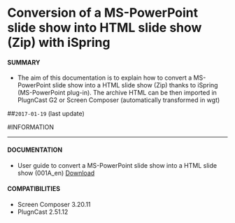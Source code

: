 # Conversion of a MS-PowerPoint slide show into HTML slide show (Zip) with iSpring

#### **SUMMARY**
- The aim of this documentation is to explain how to convert a MS-PowerPoint slide show into a HTML slide show (Zip) thanks to iSpring (MS-PowerPoint plug-in). The archive HTML can be then imported in PlugnCast G2 or Screen Composer (automatically transformed in wgt)


##`2017-01-19` (last update)

#INFORMATION
***********************************************************************
#### **DOCUMENTATION**
- User guide to convert a MS-PowerPoint slide show into a HTML slide show
 (001A_en) [Download](https://github.com/innes-labs/archives/blob/main/downloads/application-notes/tools/Conversion-MS-PowerPoint-slide-show-into-HTML-slide-show-with-iSpring_001A_en.pdf)
#### **COMPATIBILITIES**
- Screen Composer 3.20.11
- PlugnCast 2.51.12






